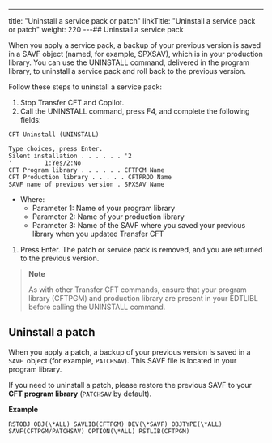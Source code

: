 ---
title: "Uninstall a service pack or patch"
linkTitle: "Uninstall a service pack or patch"
weight: 220
---## Uninstall a service pack

When you apply a service pack, a backup of your previous version is saved in a SAVF object (named, for example, SPXSAV), which is in your production library. You can use the UNINSTALL command, delivered in the program library, to uninstall a service pack and roll back to the previous version.

Follow these steps to uninstall a service pack:

1. Stop Transfer CFT and Copilot.
1. Call the UNINSTALL command, press F4, and complete the following fields:

```
CFT Uninstall (UNINSTALL)
 
Type choices, press Enter.
Silent installation . . . . . . '2
'         1:Yes/2:No
CFT Program library . . . . . . CFTPGM Name
CFT Production library . . . . . CFTPROD Name
SAVF name of previous version . SPXSAV Name
```

* Where:
    *   Parameter 1: Name of your program library
    *   Parameter 2: Name of your production library
    *   Parameter 3: Name of the SAVF where you saved your previous library when you updated Transfer CFT

1. Press Enter. The patch or service pack is removed, and you are returned to the previous version.

> **Note**
>
> As with other Transfer CFT commands, ensure that your program library (CFTPGM) and production library are present in your EDTLIBL before calling the UNINSTALL command.

## Uninstall a patch

When you apply a patch, a backup of your previous version is saved in a `SAVF `object (for example, `PATCHSAV`). This SAVF file is located in your program library.

If you need to uninstall a patch, please restore the previous SAVF to your ****CFT program library**** (`PATCHSAV` by default).

****Example****

```
RSTOBJ OBJ(\*ALL) SAVLIB(CFTPGM) DEV(\*SAVF) OBJTYPE(\*ALL) SAVF(CFTPGM/PATCHSAV) OPTION(\*ALL) RSTLIB(CFTPGM)
```
